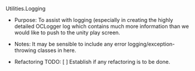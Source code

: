 Utilities.Logging

* Purpose: To assist with logging (especially in creating the highly detailed OCLogger log which contains much more information than we would like to push to the unity play screen.  

* Notes: It may be sensible to include any error logging/exception-throwing classes in here. 

* Refactoring TODO:
    [ ] Establish if any refactoring is to be done.